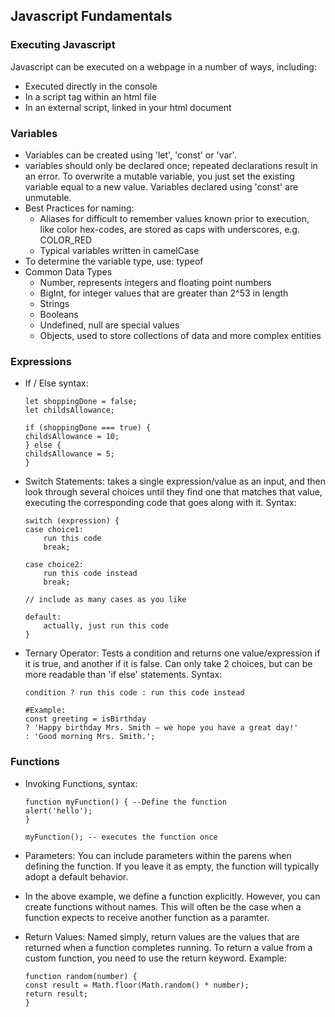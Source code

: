 ## Javascript Fundamentals

### Executing Javascript
Javascript can be executed on a webpage in a number of ways, including:
- Executed directly in the console
- In a script tag within an html file
- In an external script, linked in your html document

### Variables
- Variables can be created using 'let', 'const' or 'var'.
- variables should only be declared once; repeated declarations result in an error. To overwrite a mutable variable, you just set the existing variable equal to a new value. Variables declared using 'const' are unmutable.
- Best Practices for naming:
    - Aliases for difficult to remember values known prior to execution, like color hex-codes, are stored as caps with underscores, e.g. COLOR_RED
    - Typical variables written in camelCase
- To determine the variable type, use: typeof
- Common Data Types
    - Number, represents integers and floating point numbers
    - BigInt, for integer values that are greater than 2^53 in length
    - Strings
    - Booleans
    - Undefined, null are special values
    - Objects, used to store collections of data and more complex entities
### Expressions    
- If / Else syntax:
    ```
    let shoppingDone = false;
    let childsAllowance;

    if (shoppingDone === true) {
    childsAllowance = 10;
    } else {
    childsAllowance = 5;
    }
    ```
- Switch Statements: takes a single expression/value as an input, and then look through several choices until they find one that matches that value, executing the corresponding code that goes along with it. Syntax:
    ```
    switch (expression) {
    case choice1:
        run this code
        break;

    case choice2:
        run this code instead
        break;

    // include as many cases as you like

    default:
        actually, just run this code
    }
    ```
- Ternary Operator:  Tests a condition and returns one value/expression if it is true, and another if it is false. Can only take 2 choices, but can be more readable than 'if else' statements. Syntax:
    ```
    condition ? run this code : run this code instead

    #Example:
    const greeting = isBirthday
    ? 'Happy birthday Mrs. Smith — we hope you have a great day!'
    : 'Good morning Mrs. Smith.';
    ```

### Functions
- Invoking Functions, syntax:
    ```
    function myFunction() { --Define the function
    alert('hello');
    }

    myFunction(); -- executes the function once
    ```
- Parameters: You can include parameters within the parens when defining the function. If you leave it as empty, the function will typically adopt a default behavior.

- In the above example, we define a function explicitly. However, you can create functions without names. This will often be the case when a function expects to receive another function as a paramter. 

- Return Values: Named simply, return values are the values that are returned when a function completes running. To return a value from a custom function, you need to use the return keyword. Example:
    ```
    function random(number) {
  const result = Math.floor(Math.random() * number);
  return result;
    }
    ```